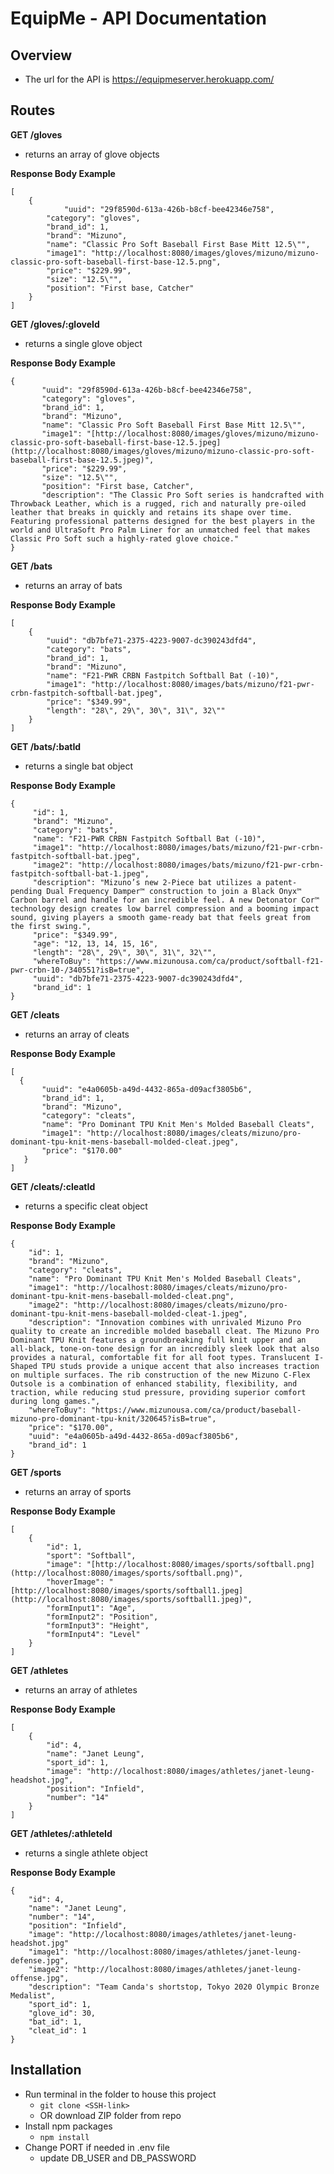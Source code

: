 # EquipMe - API Documentation

## Overview
 - The url for the API is https://equipmeserver.herokuapp.com/

## Routes

**GET /gloves**
 - returns an array of glove objects

**Response Body Example**

    [
	    {	
                "uuid": "29f8590d-613a-426b-b8cf-bee42346e758",
		    "category": "gloves",
		    "brand_id": 1,
		    "brand": "Mizuno",
		    "name": "Classic Pro Soft Baseball First Base Mitt 12.5\"",
		    "image1": "http://localhost:8080/images/gloves/mizuno/mizuno-classic-pro-soft-baseball-first-base-12.5.png",
		    "price": "$229.99",
		    "size": "12.5\"",
		    "position": "First base, Catcher"   
        }
    ]



**GET /gloves/:gloveId**
 - returns a single glove object
 
 **Response Body Example**

    
	{	
           "uuid": "29f8590d-613a-426b-b8cf-bee42346e758",
           "category": "gloves",
           "brand_id": 1,
           "brand": "Mizuno",
           "name": "Classic Pro Soft Baseball First Base Mitt 12.5\"",
           "image1": "[http://localhost:8080/images/gloves/mizuno/mizuno-classic-pro-soft-baseball-first-base-12.5.jpeg](http://localhost:8080/images/gloves/mizuno/mizuno-classic-pro-soft-baseball-first-base-12.5.jpeg)",
           "price": "$229.99",
           "size": "12.5\"",
           "position": "First base, Catcher",
           "description": "The Classic Pro Soft series is handcrafted with Throwback Leather, which is a rugged, rich and naturally pre-oiled leather that breaks in quickly and retains its shape over time. Featuring professional patterns designed for the best players in the world and UltraSoft Pro Palm Liner for an unmatched feel that makes Classic Pro Soft such a highly-rated glove choice."
	}
	


**GET /bats**
 - returns an array of bats
 
  **Response Body Example**

    [
	    {	
		    "uuid": "db7bfe71-2375-4223-9007-dc390243dfd4",
		    "category": "bats",
		    "brand_id": 1,
		    "brand": "Mizuno",
		    "name": "F21-PWR CRBN Fastpitch Softball Bat (-10)",
		    "image1": "http://localhost:8080/images/bats/mizuno/f21-pwr-crbn-fastpitch-softball-bat.jpeg",
		    "price": "$349.99",
		    "length": "28\", 29\", 30\", 31\", 32\""   
        }
    ]
 
 **GET /bats/:batId**
 - returns a single bat object
 
 **Response Body Example**
    
	{	
		 "id": 1,
		 "brand": "Mizuno",
		 "category": "bats",
		 "name": "F21-PWR CRBN Fastpitch Softball Bat (-10)",
		 "image1": "http://localhost:8080/images/bats/mizuno/f21-pwr-crbn-fastpitch-softball-bat.jpeg",
		 "image2": "http://localhost:8080/images/bats/mizuno/f21-pwr-crbn-fastpitch-softball-bat-1.jpeg",
		 "description": "Mizuno’s new 2-Piece bat utilizes a patent-pending Dual Frequency Damper™ construction to join a Black Onyx™ Carbon barrel and handle for an incredible feel. A new Detonator Cor™ technology design creates low barrel compression and a booming impact sound, giving players a smooth game-ready bat that feels great from the first swing.",
		 "price": "$349.99",
		 "age": "12, 13, 14, 15, 16",
		 "length": "28\", 29\", 30\", 31\", 32\"",
		 "whereToBuy": "https://www.mizunousa.com/ca/product/softball-f21-pwr-crbn-10-/340551?isB=true",
		 "uuid": "db7bfe71-2375-4223-9007-dc390243dfd4",
		 "brand_id": 1
	}
	

**GET /cleats**
 - returns an array of cleats
 
  **Response Body Example**

    [
      {
		   "uuid": "e4a0605b-a49d-4432-865a-d09acf3805b6",
		   "brand_id": 1,
		   "brand": "Mizuno",
		   "category": "cleats",
		   "name": "Pro Dominant TPU Knit Men's Molded Baseball Cleats",
		   "image1": "http://localhost:8080/images/cleats/mizuno/pro-dominant-tpu-knit-mens-baseball-molded-cleat.jpeg",
		   "price": "$170.00"
	   }
	]  

**GET /cleats/:cleatId**
 - returns a specific cleat object
 
  **Response Body Example**
      
    {
	    "id": 1,
	    "brand": "Mizuno",
	    "category": "cleats",
	    "name": "Pro Dominant TPU Knit Men's Molded Baseball Cleats",
	    "image1": "http://localhost:8080/images/cleats/mizuno/pro-dominant-tpu-knit-mens-baseball-molded-cleat.png",
	    "image2": "http://localhost:8080/images/cleats/mizuno/pro-dominant-tpu-knit-mens-baseball-molded-cleat-1.jpeg",
	    "description": "Innovation combines with unrivaled Mizuno Pro quality to create an incredible molded baseball cleat. The Mizuno Pro Dominant TPU Knit features a groundbreaking full knit upper and an all-black, tone-on-tone design for an incredibly sleek look that also provides a natural, comfortable fit for all foot types. Translucent I-Shaped TPU studs provide a unique accent that also increases traction on multiple surfaces. The rib construction of the new Mizuno C-Flex Outsole is a combination of enhanced stability, flexibility, and traction, while reducing stud pressure, providing superior comfort during long games.",
	    "whereToBuy": "https://www.mizunousa.com/ca/product/baseball-mizuno-pro-dominant-tpu-knit/320645?isB=true",
	    "price": "$170.00",
	    "uuid": "e4a0605b-a49d-4432-865a-d09acf3805b6",
	    "brand_id": 1
	}

**GET /sports**
 - returns an array of sports
 
 **Response Body Example**

    [
	    {
		    "id": 1,
		    "sport": "Softball",
		    "image": "[http://localhost:8080/images/sports/softball.png](http://localhost:8080/images/sports/softball.png)",
		    "hoverImage": "[http://localhost:8080/images/sports/softball1.jpeg](http://localhost:8080/images/sports/softball1.jpeg)",
		    "formInput1": "Age",
		    "formInput2": "Position",
		    "formInput3": "Height",
		    "formInput4": "Level"
	    }
	]
**GET /athletes**
 - returns an array of athletes
 
**Response Body Example**
	    
	[
	    {	
		    "id": 4,
		    "name": "Janet Leung",
		    "sport_id": 1,
		    "image": "http://localhost:8080/images/athletes/janet-leung-headshot.jpg",
		    "position": "Infield",
		    "number": "14"
		}
	]

**GET /athletes/:athleteId**
 - returns a single athlete object
 
**Response Body Example**
   
    {  
		"id": 4,
		"name": "Janet Leung",
		"number": "14",
		"position": "Infield",
		"image": "http://localhost:8080/images/athletes/janet-leung-headshot.jpg"
		"image1": "http://localhost:8080/images/athletes/janet-leung-defense.jpg",
		"image2": "http://localhost:8080/images/athletes/janet-leung-offense.jpg",
		"description": "Team Canda's shortstop, Tokyo 2020 Olympic Bronze Medalist",
		"sport_id": 1,
		"glove_id": 30,
		"bat_id": 1,
		"cleat_id": 1
	}
## Installation
- Run terminal in the folder to house this project
	- `git clone <SSH-link>`
	- OR download ZIP folder from repo
- Install npm packages
	- `npm install`
- Change PORT if needed in .env file
  - update DB_USER and DB_PASSWORD
